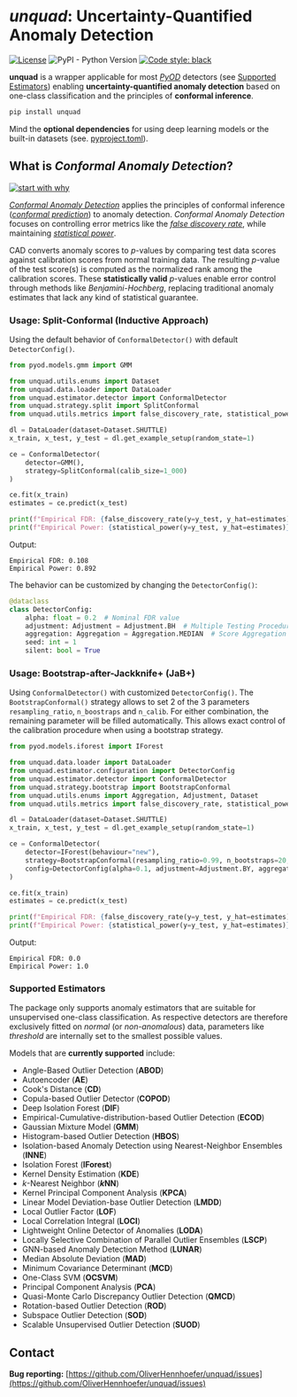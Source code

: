 # *unquad*: Uncertainty-Quantified Anomaly Detection

[![License](https://img.shields.io/badge/License-BSD_3--Clause-blue.svg)](https://opensource.org/licenses/BSD-3-Clause) ![PyPI - Python Version](https://img.shields.io/pypi/pyversions/unquad)
[![Code style: black](https://img.shields.io/badge/code%20style-black-000000.svg)](https://github.com/psf/black)

**unquad** is a wrapper applicable for most [*PyOD*](https://pyod.readthedocs.io/en/latest/) detectors (see [Supported Estimators](#supported-estimators)) enabling
**uncertainty-quantified anomaly detection** based on one-class classification and the principles of **conformal inference**.

```sh
pip install unquad
```

Mind the **optional dependencies** for using deep learning models or the built-in datasets (see. [pyproject.toml](https://github.com/OliverHennhoefer/unquad/blob/main/pyproject.toml)).

## What is *Conformal Anomaly Detection*?

[![start with why](https://img.shields.io/badge/start%20with-why%3F-brightgreen.svg?style=flat)](https://www.diva-portal.org/smash/get/diva2:690997/FULLTEXT02.pdf)

[*Conformal Anomaly Detection*](https://www.diva-portal.org/smash/get/diva2:690997/FULLTEXT02.pdf) applies the principles of conformal inference ([*conformal prediction*](https://en.wikipedia.org/wiki/Conformal_prediction#:~:text=Conformal%20prediction%20(CP)%20is%20a,assuming%20exchangeability%20of%20the%20data.)) to anomaly detection.
*Conformal Anomaly Detection* focuses on controlling error metrics like the [*false discovery rate*](https://en.wikipedia.org/wiki/False_discovery_rate), while maintaining [*statistical power*](https://en.wikipedia.org/wiki/Power_of_a_test).

CAD converts anomaly scores to _p_-values by comparing test data scores against calibration scores from normal training data.
The resulting _p_-value of the test score(s) is computed as the normalized rank among the calibration scores.
These **statistically valid** _p_-values enable error control through methods like *Benjamini-Hochberg*, replacing traditional anomaly estimates that lack any kind of statistical guarantee.

### Usage: Split-Conformal (Inductive Approach)

Using the default behavior of `ConformalDetector()` with default `DetectorConfig()`.

```python
from pyod.models.gmm import GMM

from unquad.utils.enums import Dataset
from unquad.data.loader import DataLoader
from unquad.estimator.detector import ConformalDetector
from unquad.strategy.split import SplitConformal
from unquad.utils.metrics import false_discovery_rate, statistical_power

dl = DataLoader(dataset=Dataset.SHUTTLE)
x_train, x_test, y_test = dl.get_example_setup(random_state=1)

ce = ConformalDetector(
    detector=GMM(),
    strategy=SplitConformal(calib_size=1_000)
)

ce.fit(x_train)
estimates = ce.predict(x_test)

print(f"Empirical FDR: {false_discovery_rate(y=y_test, y_hat=estimates)}")
print(f"Empirical Power: {statistical_power(y=y_test, y_hat=estimates)}")
```

Output:
```text
Empirical FDR: 0.108
Empirical Power: 0.892
```

The behavior can be customized by changing the `DetectorConfig()`:

```python
@dataclass
class DetectorConfig:
    alpha: float = 0.2  # Nominal FDR value
    adjustment: Adjustment = Adjustment.BH  # Multiple Testing Procedure
    aggregation: Aggregation = Aggregation.MEDIAN  # Score Aggregation (if necessary)
    seed: int = 1
    silent: bool = True
```

### Usage: Bootstrap-after-Jackknife+ (JaB+)

Using `ConformalDetector()` with customized `DetectorConfig()`.
The `BootstrapConformal()` strategy allows to set 2 of the 3 parameters `resampling_ratio`, `n_boostraps` and `n_calib`.
For either combination, the remaining parameter will be filled automatically. This allows exact control of the
calibration procedure when using a bootstrap strategy.

```python
from pyod.models.iforest import IForest

from unquad.data.loader import DataLoader
from unquad.estimator.configuration import DetectorConfig
from unquad.estimator.detector import ConformalDetector
from unquad.strategy.bootstrap import BootstrapConformal
from unquad.utils.enums import Aggregation, Adjustment, Dataset
from unquad.utils.metrics import false_discovery_rate, statistical_power

dl = DataLoader(dataset=Dataset.SHUTTLE)
x_train, x_test, y_test = dl.get_example_setup(random_state=1)

ce = ConformalDetector(
    detector=IForest(behaviour="new"),
    strategy=BootstrapConformal(resampling_ratio=0.99, n_bootstraps=20, plus=True),
    config=DetectorConfig(alpha=0.1, adjustment=Adjustment.BY, aggregation=Aggregation.MEAN),
)

ce.fit(x_train)
estimates = ce.predict(x_test)

print(f"Empirical FDR: {false_discovery_rate(y=y_test, y_hat=estimates)}")
print(f"Empirical Power: {statistical_power(y=y_test, y_hat=estimates)}")
```

Output:
```text
Empirical FDR: 0.0
Empirical Power: 1.0
```

### Supported Estimators

The package only supports anomaly estimators that are suitable for unsupervised one-class classification. As respective
detectors are therefore exclusively fitted on *normal* (or *non-anomalous*) data, parameters like *threshold* are internally
set to the smallest possible values.

Models that are **currently supported** include:

* Angle-Based Outlier Detection (**ABOD**)
* Autoencoder (**AE**)
* Cook's Distance (**CD**)
* Copula-based Outlier Detector (**COPOD**)
* Deep Isolation Forest (**DIF**)
* Empirical-Cumulative-distribution-based Outlier Detection (**ECOD**)
* Gaussian Mixture Model (**GMM**)
* Histogram-based Outlier Detection (**HBOS**)
* Isolation-based Anomaly Detection using Nearest-Neighbor Ensembles (**INNE**)
* Isolation Forest (**IForest**)
* Kernel Density Estimation (**KDE**)
* *k*-Nearest Neighbor (***k*NN**)
* Kernel Principal Component Analysis (**KPCA**)
* Linear Model Deviation-base Outlier Detection (**LMDD**)
* Local Outlier Factor (**LOF**)
* Local Correlation Integral (**LOCI**)
* Lightweight Online Detector of Anomalies (**LODA**)
* Locally Selective Combination of Parallel Outlier Ensembles (**LSCP**)
* GNN-based Anomaly Detection Method (**LUNAR**)
* Median Absolute Deviation (**MAD**)
* Minimum Covariance Determinant (**MCD**)
* One-Class SVM (**OCSVM**)
* Principal Component Analysis (**PCA**)
* Quasi-Monte Carlo Discrepancy Outlier Detection (**QMCD**)
* Rotation-based Outlier Detection (**ROD**)
* Subspace Outlier Detection (**SOD**)
* Scalable Unsupervised Outlier Detection (**SUOD**)

## Contact
**Bug reporting:** [https://github.com/OliverHennhoefer/unquad/issues](https://github.com/OliverHennhoefer/unquad/issues)
